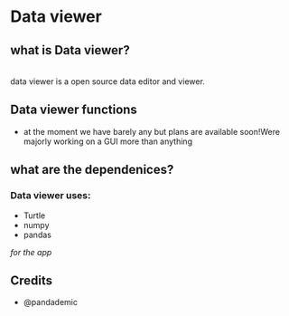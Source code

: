# Data viewer

## what is Data viewer?
<br>
data viewer is a open source data editor and viewer.

## Data viewer functions
- at the moment we have barely any but plans are available soon!Were majorly working on a GUI more than anything

## what are the dependenices?
### Data viewer uses:
- Turtle
- numpy
- pandas

*for the app*
## Credits
- @pandademic
